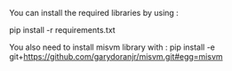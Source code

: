 You can install the required libraries by using :

pip install -r requirements.txt

You also need to install misvm library with :
pip install -e git+https://github.com/garydoranjr/misvm.git#egg=misvm
